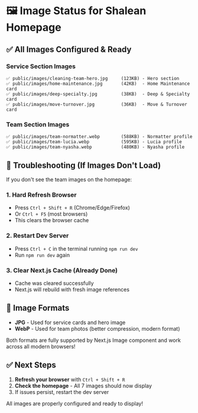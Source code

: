 # 🖼️ Image Status for Shalean Homepage

## ✅ All Images Configured & Ready

### **Service Section Images**
```
✅ public/images/cleaning-team-hero.jpg     (123KB) - Hero section
✅ public/images/home-maintenance.jpg       (42KB)  - Home Maintenance card
✅ public/images/deep-specialty.jpg         (38KB)  - Deep & Specialty card
✅ public/images/move-turnover.jpg          (36KB)  - Move & Turnover card
```

### **Team Section Images**
```
✅ public/images/team-normatter.webp        (588KB) - Normatter profile
✅ public/images/team-lucia.webp            (595KB) - Lucia profile
✅ public/images/team-nyasha.webp           (480KB) - Nyasha profile
```

## 🔧 Troubleshooting (If Images Don't Load)

If you don't see the team images on the homepage:

### 1. Hard Refresh Browser
- Press `Ctrl + Shift + R` (Chrome/Edge/Firefox)
- Or `Ctrl + F5` (most browsers)
- This clears the browser cache

### 2. Restart Dev Server
- Press `Ctrl + C` in the terminal running `npm run dev`
- Run `npm run dev` again

### 3. Clear Next.js Cache (Already Done)
- Cache was cleared successfully
- Next.js will rebuild with fresh image references

## 📱 Image Formats

- **JPG** - Used for service cards and hero image
- **WebP** - Used for team photos (better compression, modern format)

Both formats are fully supported by Next.js Image component and work across all modern browsers!

## ✅ Next Steps

1. **Refresh your browser** with `Ctrl + Shift + R`
2. **Check the homepage** - All 7 images should now display
3. If issues persist, restart the dev server

All images are properly configured and ready to display!
